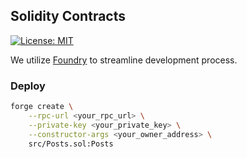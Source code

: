 ## Solidity Contracts

[![License: MIT](https://img.shields.io/badge/License-MIT-blue.svg)](https://opensource.org/licenses/MIT)

We utilize [Foundry](https://github.com/foundry-rs/foundry) to streamline development process.

### Deploy

```bash
forge create \
    --rpc-url <your_rpc_url> \
    --private-key <your_private_key> \
    --constructor-args <your_owner_address> \
    src/Posts.sol:Posts
```